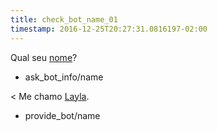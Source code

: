 ```yaml
---
title: check_bot_name_01
timestamp: 2016-12-25T20:27:31.0816197-02:00
---
```


Qual seu [nome](interest)?
* ask_bot_info/name

< Me chamo [Layla](interest).
* provide_bot/name

